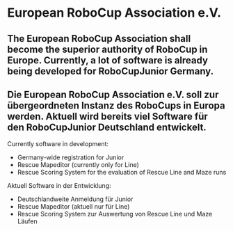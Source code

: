# European RoboCup Association e.V.
## The European RoboCup Association shall become the superior authority of RoboCup in Europe. Currently, a lot of software is already being developed for RoboCupJunior Germany.
## Die European RoboCup Association e.V. soll zur übergeordneten Instanz des RoboCups in Europa werden. Aktuell wird bereits viel Software für den RoboCupJunior Deutschland entwickelt.

Currently software in development:
- Germany-wide registration for Junior
- Rescue Mapeditor (currently only for Line)
- Rescue Scoring System for the evaluation of Rescue Line and Maze runs

Aktuell Software in der Entwicklung:
- Deutschlandweite Anmeldung für Junior
- Rescue Mapeditor (aktuell nur für Line)
- Rescue Scoring System zur Auswertung von Rescue Line und Maze Läufen
